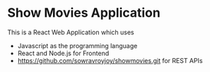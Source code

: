 # Show Movies Application
This is a React Web Application which uses
- Javascript as the programming language
- React and Node.js for Frontend
- https://github.com/sowravroyjoy/showmovies.git for REST APIs
